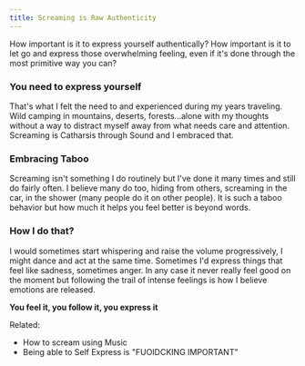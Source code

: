```yaml
---
title: Screaming is Raw Authenticity 
---
```


How important is it to express yourself authentically?  How important is it to let go and express those overwhelming feeling, even if it's done through the most primitive way you can? 

### You need to express yourself 
That's what I felt the need to and experienced during my years traveling. Wild camping in mountains, deserts, forests...alone with my thoughts without a way to distract myself away from what needs care and attention. Screaming is Catharsis through Sound and I embraced that. 

### Embracing Taboo
Screaming isn't something I do routinely but I've done it many times and still do fairly often. I believe many do too, hiding from others, screaming in the car, in the shower (many people do it on other people). It is such a taboo behavior but how much it helps you feel better is beyond words. 

### How I do that?
I would sometimes start whispering and raise the volume progressively, I might dance and act at the same time. Sometimes I'd express things that feel like sadness, sometimes anger. In any case it never really feel good on the moment but following the trail of intense feelings is how I believe emotions are released. 

**You feel it, you follow it, you express it**


Related:
- How to scream using Music
- Being able to Self Express is "FUOIDCKING IMPORTANT"